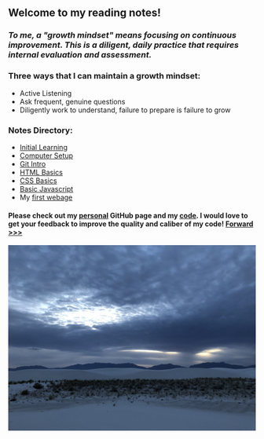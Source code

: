 
## Welcome to my reading notes!

### *To me, a "growth mindset" means focusing on continuous improvement. This is a diligent, daily practice that requires internal evaluation and assessment.*

### Three ways that I can maintain a growth mindset:
  - Active Listening
  - Ask frequent, genuine questions
  - Diligently work to understand, failure to prepare is failure to grow

### Notes Directory:
  - [Initial Learning](/initial_learning.md)
  - [Computer Setup](/computer_setup.md)
  - [Git Intro](/git_intro.md)
  - [HTML Basics](/html.md)
  - [CSS Basics](/css.md)
  - [Basic Javascript](/basic_javascript.md)
  - My [first webage](https://skipmcgee.github.io/20.2_deployment/)

#### Please check out my [personal](https://skipmcgee.github.io) GitHub page and my [code](https://github.com/skipmcgee). I would love to get your feedback to improve the quality and caliber of my code!  [Forward >>>](initial_learning.md)

![White Sands, New Mexico](/images/whitesands.jpg)
